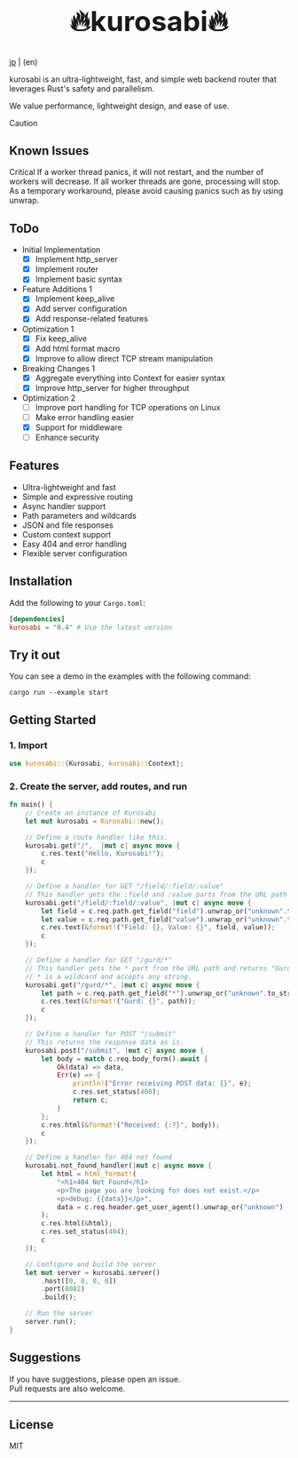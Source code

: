 <div align="center">
<h1 style="font-size: 50px">🔥kurosabi🔥</h1>
</div>

[jp](https://github.com/371tti/kurosabi/blob/master/README-jp.md) | (en)

kurosabi is an ultra-lightweight, fast, and simple web backend router that leverages Rust's safety and parallelism.

We value performance, lightweight design, and ease of use.

> [!CAUTION]
> ## Known Issues
> Critical
> If a worker thread panics, it will not restart, and the number of workers will decrease.
> If all worker threads are gone, processing will stop.
> As a temporary workaround, please avoid causing panics such as by using unwrap.

## ToDo
- Initial Implementation
  - [x] Implement http_server
  - [x] Implement router
  - [x] Implement basic syntax
- Feature Additions 1
  - [x] Implement keep_alive
  - [x] Add server configuration
  - [x] Add response-related features
- Optimization 1
  - [x] Fix keep_alive
  - [x] Add html format macro
  - [x] Improve to allow direct TCP stream manipulation
- Breaking Changes 1
  - [x] Aggregate everything into Context for easier syntax
  - [x] Improve http_server for higher throughput
- Optimization 2
  - [ ] Improve port handling for TCP operations on Linux
  - [ ] Make error handling easier
  - [x] Support for middleware
  - [ ] Enhance security

## Features
- Ultra-lightweight and fast
- Simple and expressive routing
- Async handler support
- Path parameters and wildcards
- JSON and file responses
- Custom context support
- Easy 404 and error handling
- Flexible server configuration

## Installation
Add the following to your `Cargo.toml`:

```toml
[dependencies]
kurosabi = "0.4" # Use the latest version
```

## Try it out
You can see a demo in the examples with the following command:
```
cargo run --example start
```

## Getting Started

### 1. Import
```rust
use kurosabi::{Kurosabi, kurosabi::Context};
```

### 2. Create the server, add routes, and run
```rust
fn main() {
    // Create an instance of Kurosabi
    let mut kurosabi = Kurosabi::new();

    // Define a route handler like this.
    kurosabi.get("/",  |mut c| async move {
        c.res.text("Hello, Kurosabi!");
        c
    });

    // Define a handler for GET "/field/:field/:value"
    // This handler gets the :field and :value parts from the URL path and returns "Field: {field}, Value: {value}" as a text response.
    kurosabi.get("/field/:field/:value", |mut c| async move {
        let field = c.req.path.get_field("field").unwrap_or("unknown".to_string());
        let value = c.req.path.get_field("value").unwrap_or("unknown".to_string());
        c.res.text(&format!("Field: {}, Value: {}", field, value));
        c
    });

    // Define a handler for GET "/gurd/*"
    // This handler gets the * part from the URL path and returns "Gurd: {path}" as a text response.
    // * is a wildcard and accepts any string.
    kurosabi.get("/gurd/*", |mut c| async move {
        let path = c.req.path.get_field("*").unwrap_or("unknown".to_string());
        c.res.text(&format!("Gurd: {}", path));
        c
    });

    // Define a handler for POST "/submit"
    // This returns the response data as is.
    kurosabi.post("/submit", |mut c| async move {
        let body = match c.req.body_form().await {
            Ok(data) => data,
            Err(e) => {
                println!("Error receiving POST data: {}", e);
                c.res.set_status(400);
                return c;
            }
        };
        c.res.html(&format!("Received: {:?}", body));
        c
    });

    // Define a handler for 404 not found
    kurosabi.not_found_handler(|mut c| async move {
        let html = html_format!(
            "<h1>404 Not Found</h1>
            <p>The page you are looking for does not exist.</p>
            <p>debug: {{data}}</p>",
            data = c.req.header.get_user_agent().unwrap_or("unknown")
        );
        c.res.html(&html);
        c.res.set_status(404);
        c
    });

    // Configure and build the server
    let mut server = kurosabi.server()
        .host([0, 0, 0, 0])
        .port(8082)
        .build();

    // Run the server
    server.run();
}
```

## Suggestions
If you have suggestions, please open an issue.  
Pull requests are also welcome.

---

## License
MIT
